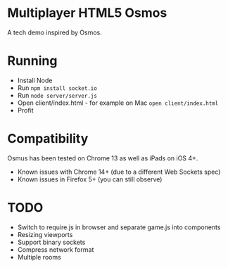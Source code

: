 # Multiplayer HTML5 Osmos

A tech demo inspired by Osmos.

# Running

* Install Node
* Run `npm install socket.io`
* Run `node server/server.js`
* Open client/index.html - for example on Mac `open client/index.html`
* Profit

# Compatibility

Osmus has been tested on Chrome 13 as well as iPads on iOS 4+.

* Known issues with Chrome 14+ (due to a different Web Sockets spec)
* Known issues in Firefox 5+ (you can still observe)

# TODO

* Switch to require.js in browser and separate game.js into components
* Resizing viewports
* Support binary sockets
* Compress network format
* Multiple rooms
